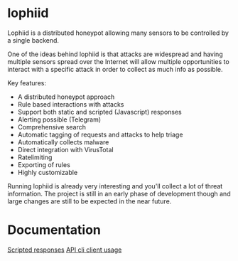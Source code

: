 # lophiid

Lophiid is a distributed honeypot allowing many sensors to be controlled
by a single backend.

One of the ideas behind lophiid is that attacks are widespread and having
multiple sensors spread over the Internet will allow multiple opportunities to
interact with a specific attack in order to collect as much info as possible.

Key features:

- A distributed honeypot approach
- Rule based interactions with attacks
- Support both static and scripted (Javascript) responses
- Alerting possible (Telegram)
- Comprehensive search
- Automatic tagging of requests and attacks to help triage
- Automatically collects malware
- Direct integration with VirusTotal
- Ratelimiting
- Exporting of rules
- Highly customizable

Running lophiid is already very interesting and you'll collect a lot of threat
information. The project is still in an early phase of development though and
large changes are still to be expected in the near future.

# Documentation

[Scripted responses](./SCRIPTING.md)
[API cli client usage](./API_CLIENT.md)
